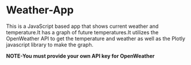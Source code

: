 # Weather-App
This is a JavaScript based app that shows current weather and temperature.It has a graph of future temperatures.It utilizes the OpenWeather API to get the temperature and weather as well as the Plotly javascript library to make the graph.

**NOTE-You must provide your own API key for OpenWeather**

